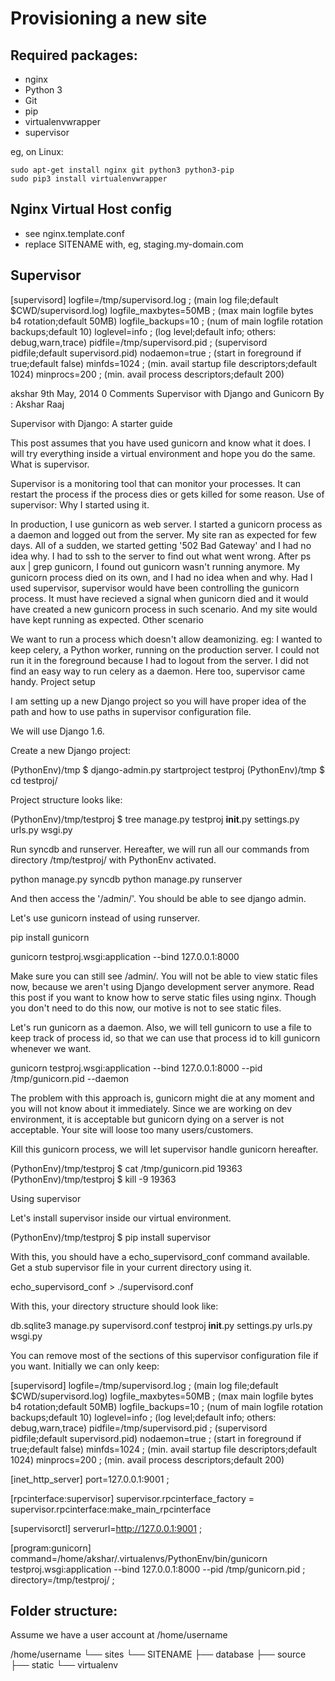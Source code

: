 Provisioning a new site
=======================

## Required packages:

* nginx
* Python 3
* Git
* pip
* virtualenvwrapper
* supervisor

eg, on Linux:

    sudo apt-get install nginx git python3 python3-pip
    sudo pip3 install virtualenvwrapper

## Nginx Virtual Host config

* see nginx.template.conf
* replace SITENAME with, eg, staging.my-domain.com

## Supervisor

[supervisord]
logfile=/tmp/supervisord.log ; (main log file;default $CWD/supervisord.log)
logfile_maxbytes=50MB        ; (max main logfile bytes b4 rotation;default 50MB)
logfile_backups=10           ; (num of main logfile rotation backups;default 10)
loglevel=info                ; (log level;default info; others: debug,warn,trace)
pidfile=/tmp/supervisord.pid ; (supervisord pidfile;default supervisord.pid)
nodaemon=true               ; (start in foreground if true;default false)
minfds=1024                  ; (min. avail startup file descriptors;default 1024)
minprocs=200                 ; (min. avail process descriptors;default 200)


akshar
9th May, 2014
0
Comments
Supervisor with Django and Gunicorn
By : Akshar Raaj

Supervisor with Django: A starter guide

This post assumes that you have used gunicorn and know what it does. I will try everything inside a virtual environment and hope you do the same.
What is supervisor.

Supervisor is a monitoring tool that can monitor your processes. It can restart the process if the process dies or gets killed for some reason.
Use of supervisor: Why I started using it.

In production, I use gunicorn as web server. I started a gunicorn process as a daemon and logged out from the server. My site ran as expected for few days. All of a sudden, we started getting '502 Bad Gateway' and I had no idea why. I had to ssh to the server to find out what went wrong. After ps aux | grep gunicorn, I found out gunicorn wasn't running anymore. My gunicorn process died on its own, and I had no idea when and why. Had I used supervisor, supervisor would have been controlling the gunicorn process. It must have recieved a signal when gunicorn died and it would have created a new gunicorn process in such scenario. And my site would have kept running as expected.
Other scenario

We want to run a process which doesn't allow deamonizing. eg: I wanted to keep celery, a Python worker, running on the production server. I could not run it in the foreground because I had to logout from the server. I did not find an easy way to run celery as a daemon. Here too, supervisor came handy.
Project setup

I am setting up a new Django project so you will have proper idea of the path and how to use paths in supervisor configuration file.

We will use Django 1.6.

Create a new Django project:

(PythonEnv)/tmp $ django-admin.py startproject testproj
(PythonEnv)/tmp $ cd testproj/

Project structure looks like:

(PythonEnv)/tmp/testproj $ tree
manage.py
testproj
    __init__.py
    settings.py
    urls.py
    wsgi.py

Run syncdb and runserver. Hereafter, we will run all our commands from directory /tmp/testproj/ with PythonEnv activated.

python manage.py syncdb
python manage.py runserver

And then access the '/admin/'. You should be able to see django admin.

Let's use gunicorn instead of using runserver.

pip install gunicorn

gunicorn testproj.wsgi:application --bind 127.0.0.1:8000

Make sure you can still see /admin/. You will not be able to view static files now, because we aren't using Django development server anymore. Read this post if you want to know how to serve static files using nginx. Though you don't need to do this now, our motive is not to see static files.

Let's run gunicorn as a daemon. Also, we will tell gunicorn to use a file to keep track of process id, so that we can use that process id to kill gunicorn whenever we want.

gunicorn testproj.wsgi:application --bind 127.0.0.1:8000 --pid /tmp/gunicorn.pid --daemon

The problem with this approach is, gunicorn might die at any moment and you will not know about it immediately. Since we are working on dev environment, it is acceptable but gunicorn dying on a server is not acceptable. Your site will loose too many users/customers.

Kill this gunicorn process, we will let supervisor handle gunicorn hereafter.

(PythonEnv)/tmp/testproj $ cat /tmp/gunicorn.pid
19363
(PythonEnv)/tmp/testproj $ kill -9 19363

Using supervisor

Let's install supervisor inside our virtual environment.

(PythonEnv)/tmp/testproj $ pip install supervisor

With this, you should have a echo_supervisord_conf command available. Get a stub supervisor file in your current directory using it.

echo_supervisord_conf > ./supervisord.conf

With this, your directory structure should look like:

db.sqlite3
manage.py
supervisord.conf
testproj
    __init__.py
    settings.py
    urls.py
    wsgi.py

You can remove most of the sections of this supervisor configuration file if you want. Initially we can only keep:

[supervisord]
logfile=/tmp/supervisord.log ; (main log file;default $CWD/supervisord.log)
logfile_maxbytes=50MB        ; (max main logfile bytes b4 rotation;default 50MB)
logfile_backups=10           ; (num of main logfile rotation backups;default 10)
loglevel=info                ; (log level;default info; others: debug,warn,trace)
pidfile=/tmp/supervisord.pid ; (supervisord pidfile;default supervisord.pid)
nodaemon=true               ; (start in foreground if true;default false)
minfds=1024                  ; (min. avail startup file descriptors;default 1024)
minprocs=200                 ; (min. avail process descriptors;default 200)

[inet_http_server]
port=127.0.0.1:9001   ;

[rpcinterface:supervisor]
supervisor.rpcinterface_factory = supervisor.rpcinterface:make_main_rpcinterface

[supervisorctl]
serverurl=http://127.0.0.1:9001 ;

[program:gunicorn]
command=/home/akshar/.virtualenvs/PythonEnv/bin/gunicorn testproj.wsgi:application --bind 127.0.0.1:8000 --pid /tmp/gunicorn.pid ;
directory=/tmp/testproj/ ;


## Folder structure:
Assume we have a user account at /home/username

/home/username
└── sites
    └── SITENAME
         ├── database
         ├── source
         ├── static
         └── virtualenv